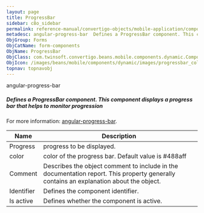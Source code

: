 ```yaml
---
layout: page
title: ProgressBar
sidebar: c8o_sidebar
permalink: reference-manual/convertigo-objects/mobile-application/components/form-components/progressbar/
metadesc: angular-progress-bar  Defines a ProgressBar component. This component displays a progress bar that helps to monitor progression   For more information
ObjGroup: Forms
ObjCatName: form-components
ObjName: ProgressBar
ObjClass: com.twinsoft.convertigo.beans.mobile.components.dynamic.ComponentManager$1
ObjIcon: /images/beans/mobile/components/dynamic/images/progressbar_color_32x32.png
topnav: topnavobj
---
```

angular-progress-bar
##### Defines a ProgressBar component. This component displays a progress bar that helps to monitor progression 
 For more information: <a href='https://www.npmjs.com/package/angular-progress-bar' target='_blank'>angular-progress-bar</a>.

Name | Description 
--- | ---
Progress | progress to be displayed.
color | color of the progress bar. Default value is #488aff 
Comment | Describes the object comment to include in the documentation report.  This property generally contains an explanation about the object. 
Identifier | Defines the component identifier.  
Is active | Defines whether the component is active. 


